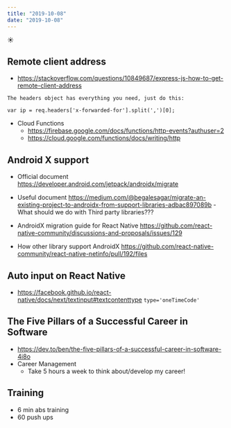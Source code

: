 ```yaml
---
title: "2019-10-08"
date: "2019-10-08"
---
```


☀️

## Remote client address

- https://stackoverflow.com/questions/10849687/express-js-how-to-get-remote-client-address

```
The headers object has everything you need, just do this:

var ip = req.headers['x-forwarded-for'].split(',')[0];
```

- Cloud Functions
  - https://firebase.google.com/docs/functions/http-events?authuser=2
  - https://cloud.google.com/functions/docs/writing/http

## Android X support

- Official document https://developer.android.com/jetpack/androidx/migrate
- Useful document https://medium.com/@begalesagar/migrate-an-existing-project-to-androidx-from-support-libraries-adbac897089b - What should we do with Third party libraries???

- AndroidX migration guide for React Native https://github.com/react-native-community/discussions-and-proposals/issues/129
- How other library support AndroidX https://github.com/react-native-community/react-native-netinfo/pull/192/files

## Auto input on React Native

- https://facebook.github.io/react-native/docs/next/textinput#textcontenttype `type='oneTimeCode'`

## The Five Pillars of a Successful Career in Software

- https://dev.to/ben/the-five-pillars-of-a-successful-career-in-software-4i8o
- Career Management
  - Take 5 hours a week to think about/develop my career!

## Training

- 6 min abs training
- 60 push ups
